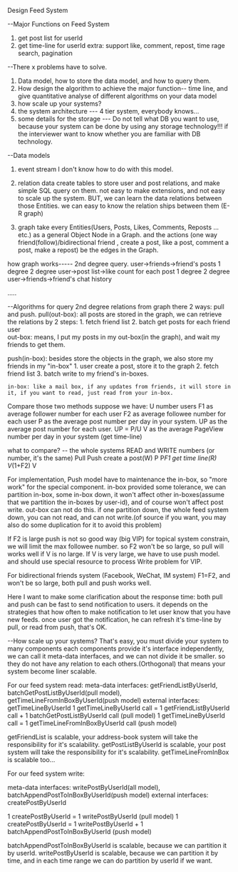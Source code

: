 Design Feed System

--Major Functions on Feed System
1. get post list for userId
2. get time-line for userId
extra: support like, comment, repost, time rage search, pagination

--There x problems have to solve.
1. Data model, how to store the data model, and how to query them.
2. How design the algorithm to achieve the major function-- time line, and give quantitative analyse of different algorithms on your data model
3. how scale up your systems? 
4. the system architecture --- 4 tier system, everybody knows...
5. some details for the storage --- Do not tell what DB you want to use, because your system can be done by using any storage technology!!!
                                    if the interviewer want to know whether you are familiar with DB technology.


--Data models
1. event stream
I don't know how to do with this model. 

2. relation data
create tables to store user and post relations, and make simple SQL query on them.
not easy to make extensions, and not easy to scale up the system.
BUT, we can learn the data relations between those Entities. we can easy to know the relation ships between them (E-R graph) 

3. graph
take every Entities(Users, Posts, Likes, Comments, Reposts ... etc.) as a general Object Node in a Graph.
and the actions (one way friend(follow)/bidirectional friend , create a post, like a post, comment a post, make a repost) be the edges in the Graph.

how graph works----- 2nd degree query.
user->friends->friend's posts
     1 degree    2 degree
user->post list->like count for each post
     1 degree    2 degree
user->friends->friend's chat history

.....


--Algorithms for query 2nd degree relations from graph
there 2 ways: pull and push.
pull(out-box): all posts are stored in the graph, we can retrieve the relations by 2 steps:
             1. fetch friend list
             2. batch get posts for each friend user	
    out-box: means, I put my posts in my out-box(in the graph), and wait my friends to get them.

push(in-box): besides store the objects in the graph, we also store my friends in my "in-box"
             1. user create a post, store it to the graph
             2. fetch friend list
			 3. batch write to my friend's in-boxes.
			 
	in-box: like a mail box, if any updates from friends, it will store in it, if you want to read, just read from your in-box.
	
Compare those two methods
suppose we have:
	U number users
	F1 as average follower number for each user
	F2 as average followee number for each user
	P as the average post number per day in your system.
	UP as the average post number for each user.   UP = P/U
	V as the average PageView number per day in your system (get time-line)

	
what to compare? -- the whole systems READ and WRITE numbers (or number, it's the same) 
					Pull		Push
create a post(W)	P			P*F1
get time line(R)	V*(1+F2)	V

For implementation, Push model have to maintenance the in-box, so "more work" for the special component.
in-box provided some tolerance,
we can partition in-box, some in-box down, it won't affect other in-boxes(assume that we partition the in-boxes by user-id), and of course won't affect post write.
out-box can not do this.
if one partition down, the whole feed system down, you can not read, and can not write.(of source if you want, you may also do some duplication for it to avoid this problem)

If F2 is large push is not so good way (big VIP)
for topical system constrain, we will limit the max followee number. so F2 won't be so large, so pull will works well if V is no large.
If V is very large, we have to use push model. and should use special resource to process Write problem for VIP.

For bidirectional friends system (Facebook, WeChat, IM system)
F1=F2, and won't be so large, both pull and push works well.

Here I want to make some clarification about the response time:
both pull and push can be fast to send notification to users.
it depends on the strategies that how often to make notification to let user know that you have new feeds.
once user got the notification, he can refresh it's time-line by pull, or read from push, that's OK.

--How scale up your systems? 
That's easy, you must divide your system to many components
each components provide it's interface independently, 
we can call it meta-data interfaces, and we can not divide it be smaller.
so they do not have any relation to each others.(Orthogonal)
that means your system become liner scalable.

For our feed system read:
meta-data interfaces: getFriendListByUserId, batchGetPostListByUserId(pull model), getTimeLineFromInBoxByUserId(push model)
external interfaces: getTimeLineByUserId 
1 getTimeLineByUserId call = 1 getFriendListByUserId call + 1 batchGetPostListByUserId call  (pull model)
1 getTimeLineByUserId call = 1 getTimeLineFromInBoxByUserId call  (push model)

getFriendList is scalable, your address-book system will take the responsibility for it's scalability. 
getPostListByUserId is scalable, your post system will take the responsibility for it's scalability.
getTimeLineFromInBox is scalable too...


For our feed system write:

meta-data interfaces: writePostByUserId(all model), batchAppendPostToInBoxByUserId(push model)
external interfaces: createPostByUserId

1 createPostByUserId = 1 writePostByUserId 										(pull model)
1 createPostByUserId = 1 writePostByUserId + 1 batchAppendPostToInBoxByUserId	(push model)

batchAppendPostToInBoxByUserId is scalable, because we can partition it by userId.
writePostByUserId is scalable, because we can partition it by time, and in each time range we can do partition by userId if we want.




	 


